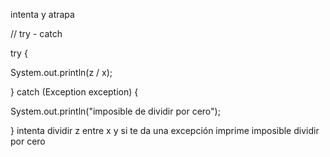 intenta y atrapa
  

// try - catch

try {

System.out.println(z / x);

} catch (Exception exception) {

System.out.println("imposible de dividir por cero");

}
intenta dividir z entre x y si te da una excepción imprime imposible dividir por cero
